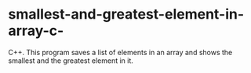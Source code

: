 # smallest-and-greatest-element-in-array-c-
C++. This program saves a list of elements in an array and shows the smallest and the greatest element in it.
